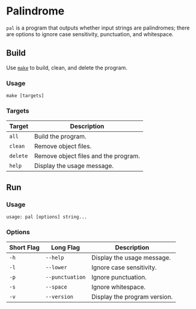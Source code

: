 # Palindrome

`pal` is a program that outputs whether input strings are palindromes; there are options to ignore case sensitivity, punctuation, and whitespace.

## Build

Use [`make`](https://www.gnu.org/software/make/) to build, clean, and delete the program.

### Usage

```
make [targets]
```

### Targets

| Target   | Description                          |
|----------|--------------------------------------|
| `all`    | Build the program.                   |
| `clean`  | Remove object files.                 |
| `delete` | Remove object files and the program. |
| `help`   | Display the usage message.           |

## Run

### Usage

```
usage: pal [options] string...
```

### Options

| Short Flag | Long Flag       | Description                  |
|------------|-----------------|------------------------------|
| `-h`       | `--help`        | Display the usage message.   |
| `-l`       | `--lower`       | Ignore case sensitivity.     |
| `-p`       | `--punctuation` | Ignore punctuation.          |
| `-s`       | `--space`       | Ignore whitespace.           |
| `-v`       | `--version`     | Display the program version. |